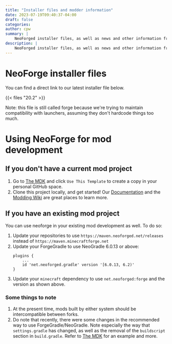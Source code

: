 ```yaml
---
title: "Installer files and modder information"
date: 2023-07-19T09:40:37-04:00
draft: false
categories:
author: cpw
summary: |
    NeoForged installer files, as well as news and other information from the NeoForged project
description: |
    NeoForged installer files, as well as news and other information from the NeoForged project
---
```

# NeoForge installer files
You can find a direct link to our latest installer file below.

{{< files "20.2" >}}

Note: this file is still called forge because we're trying to maintain compatibility with launchers,
assuming they don't hardcode things too much.

# Using NeoForge for mod development

## If you don't have a current mod project

1. Go to [The MDK] and click `Use This Template` to create a copy in your personal GitHub space.
2. Clone this project locally, and get started! Our [Documentation] and the [Modding Wiki] are great places to learn more.

## If you have an existing mod project
You can use neoforge in your existing mod development as well. To do so:
1. Update your repositories to use `https://maven.neoforged.net/releases` instead of `https://maven.minecraftforge.net`
2. Update your ForgeGradle to use NeoGradle 6.0.13 or above:
    ```
    plugins {
        ...
        id 'net.neoforged.gradle' version '[6.0.13, 6.2)'
    }
    ```
3. Update your `minecraft` dependency to use `net.neoforged:forge` and the version as shown above.

### Some things to note
1. At the present time, mods built by either system should be intercompatible between forks.
2. Do note that recently, there were some changes in the recommended way to use ForgeGradle/NeoGradle. Note especially the way that `settings.gradle` has changed, as well as the removal of the `buildscript` section in `build.gradle`. Refer to [The MDK] for an example and more.

[The MDK]: https://github.com/neoforged/MDK
[Documentation]: https://docs.neoforged.net
[Modding Wiki]: https://forge.gemwire.uk